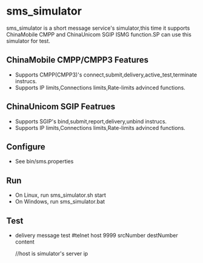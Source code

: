 # sms_simulator

sms_simulator is a short message service's simulator,this time it supports ChinaMobile CMPP and ChinaUnicom SGIP ISMG function.SP can use this simulator for test.

## ChinaMobile CMPP/CMPP3 Features

* Supports CMPP(CMPP3)'s connect,submit,delivery,active_test,terminate instrucs.
* Supports IP limits,Connections limits,Rate-limits advinced functions.

## ChinaUnicom SGIP Featrues

* Supports SGIP's bind,submit,report,delivery,unbind instrucs.
* Supports IP limits,Connections limits,Rate-limits advinced functions.

## Configure

* See bin/sms.properties 

## Run

* On Linux, run sms_simulator.sh start
* On Windows, run sms_simulator.bat

## Test

* delivery message test
	#telnet host 9999
	srcNumber destNumber content
	
	//host is simulator's server ip

